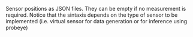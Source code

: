 Sensor positions as JSON files. They can be empty if no measurement is required. Notice that the sintaxis depends on the type of sensor to be implemented (i.e. virtual sensor for data generation or for inference using probeye)
